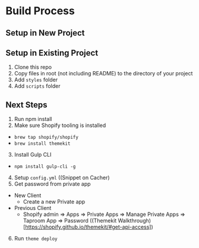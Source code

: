 # Build Process

## Setup in New Project


## Setup in Existing Project

1. Clone this repo
2. Copy files in root (not including README) to the directory of your project
3. Add `styles` folder
4. Add `scripts` folder

## Next Steps

1. Run npm install
2. Make sure Shopify tooling is installed
  - `brew tap shopify/shopify`
  - `brew install themekit`
3. Install Gulp CLI
  - `npm install gulp-cli -g`
4. Setup `config.yml` ((Snippet on Cacher)
5. Get password from private app
- New Client
  - Create a new Private app
- Previous Client
  - Shopify admin => Apps => Private Apps => Manage Private Apps => Taproom App
    => Password ((Themekit Walkthrough)[https://shopify.github.io/themekit/#get-api-access])

6. Run `theme deploy`

